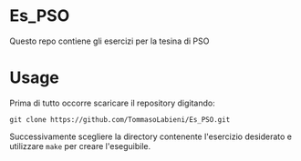# Es_PSO
Questo repo contiene gli esercizi per la tesina di PSO

# Usage

Prima di tutto occorre scaricare il repository digitando: 

`git clone https://github.com/TommasoLabieni/Es_PSO.git`

Successivamente scegliere la directory contenente l'esercizio desiderato e utilizzare `make` per creare l'eseguibile.
